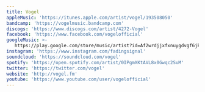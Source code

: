 ```yaml
---
title: Vogel
appleMusic: 'https://itunes.apple.com/artist/vogel/193508050'
bandcamp: 'https://vogelmusic.bandcamp.com'
discogs: 'https://www.discogs.com/artist/4272-Vogel'
facebook: 'https://www.facebook.com/vogelofficial'
googleMusic: >-
   https://play.google.com/store/music/artist?id=Af2wrdjjxfxnuygdvgf6jkz4rta
instagram: 'https://www.instagram.com/fadingsignal'
soundcloud: 'https://soundcloud.com/vogel'
spotify: 'https://open.spotify.com/artist/0IPgmXKtAVL8x0Gwqc2SuM'
twitter: 'https://twitter.com/vogel'
website: 'http://vogel.fm'
youtube: 'https://www.youtube.com/user/vogelofficial'
---
```

